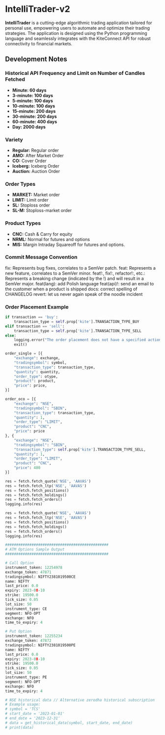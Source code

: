 # IntelliTrader-v2

**IntelliTrader** is a cutting-edge algorithmic trading application tailored for personal use, empowering users to automate and optimize their trading strategies. The application is designed using the Python programming language and seamlessly integrates with the KiteConnect API for robust connectivity to financial markets.

## Development Notes

### Historical API Frequency and Limit on Number of Candles Fetched

- **Minute: 60 days**
- **3-minute: 100 days**
- **5-minute: 100 days**
- **10-minute: 100 days**
- **15-minute: 200 days**
- **30-minute: 200 days**
- **60-minute: 400 days**
- **Day: 2000 days**

### Variety

- **Regular:** Regular order
- **AMO:** After Market Order
- **CO:** Cover Order
- **Iceberg:** Iceberg Order
- **Auction:** Auction Order

### Order Types

- **MARKET:** Market order
- **LIMIT:** Limit order
- **SL:** Stoploss order
- **SL-M:** Stoploss-market order

### Product Types

- **CNC:** Cash & Carry for equity
- **NRML:** Normal for futures and options
- **MIS:** Margin Intraday Squareoff for futures and options.
  
### Commit Message Convention

fix: Represents bug fixes, correlates to a SemVer patch.
feat: Represents a new feature, correlates to a SemVer minor.
feat!:, fix!:, refactor!:, etc.: Represents a breaking change (indicated by the !) and will result in a SemVer major.
feat(lang): add Polish language
feat(api)!: send an email to the customer when a product is shipped
docs: correct spelling of CHANGELOG
revert: let us never again speak of the noodle incident

### Order Placement Example

```python
if transaction == 'buy':
    transaction_type = self.prop['kite'].TRANSACTION_TYPE_BUY
elif transaction == 'sell':
    transaction_type = self.prop['kite'].TRANSACTION_TYPE_SELL
else:
    logging.error("The order placement does not have a specified action to buy or sell.")
    exit()

order_single = [{
    "exchange": exchange,
    "tradingsymbol": symbol,
    "transaction_type": transaction_type,
    "quantity": quantity,
    "order_type": otype,
    "product": product,
    "price": price,
}]

order_oco = [{
    "exchange": "NSE",
    "tradingsymbol": "SBIN",
    "transaction_type": transaction_type,
    "quantity": 1,
    "order_type": "LIMIT",
    "product": "CNC",
    "price": price
}, {
    "exchange": "NSE",
    "tradingsymbol": "SBIN",
    "transaction_type": self.prop['kite'].TRANSACTION_TYPE_SELL,
    "quantity": 1,
    "order_type": "LIMIT",
    "product": "CNC",
    "price": 480
}]

res = fetch.fetch_quote('NSE', 'AAVAS')
res = fetch.fetch_ltp('NSE', 'AAVAS')
res = fetch.fetch_positions()
res = fetch.fetch_holdings()
res = fetch.fetch_orders()
logging.info(res)

res = fetch.fetch_quote('NSE', 'AAVAS')
res = fetch.fetch_ltp('NSE', 'AAVAS')
res = fetch.fetch_positions()
res = fetch.fetch_holdings()
res = fetch.fetch_orders()
logging.info(res)

###############################################
# ATM Options Sample Output
###############################################

# Call Option
instrument_token: 12254978
exchange_token: 47871
tradingsymbol: NIFTY2381019500CE
name: NIFTY
last_price: 0.0
expiry: 2023-08-10
strike: 19500.0
tick_size: 0.05
lot_size: 50
instrument_type: CE
segment: NFO-OPT
exchange: NFO
time_to_expiry: 4

# Put Option
instrument_token: 12255234
exchange_token: 47872
tradingsymbol: NIFTY2381019500PE
name: NIFTY
last_price: 0.0
expiry: 2023-08-10
strike: 19500.0
tick_size: 0.05
lot_size: 50
instrument_type: PE
segment: NFO-OPT
exchange: NFO
time_to_expiry: 4

# NSE historical data // Alternative zerodha historical subscription
# Example usage:
# symbol = 'TCS'
# start_date = '2023-01-01'
# end_date = '2023-12-31'
# data = get_historical_data(symbol, start_date, end_date)
# print(data)

